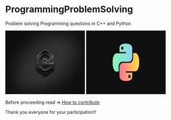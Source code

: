 # ProgrammingProblemSolving
Problem solving Programming questions in C++ and Python

<img src="img/cpp.jpg" alt="whichcar" height="200" width="250" /> <img src="img/python.png" alt="whichcar" height="200" width="250" />

Before proceeding read => [How to contribute](https://github.com/Akash88585/ProgrammingProblemSolving/blob/main/CONTRIBUTING.md)

Thank you everyone for your participation!!

